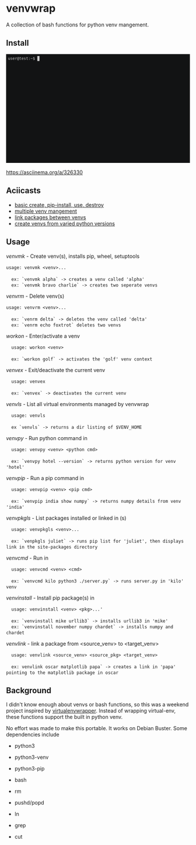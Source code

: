 # venvwrap
A collection of bash functions for python venv mangement. 

## Install
![](https://github.com/hunkeydee/venvwrap/blob/master/install.gif)

https://asciinema.org/a/326330

## Aciicasts
- [basic create, pip-install, use, destroy](https://asciinema.org/a/326317)
- [multiple venv mangement](https://asciinema.org/a/326318)
- [link packages between venvs](https://asciinema.org/a/326319)
- [create venvs from varied python versions](https://asciinema.org/a/326320)

## Usage
*venvmk* - Create venv(s), installs pip, wheel, setuptools
```
usage: venvmk <venv>...

  ex: `venvmk alpha` -> creates a venv called 'alpha'
  ex: `venvmk bravo charlie` -> creates two seperate venvs
```
*venvrm* - Delete venv(s)
```
usage: venvrm <venv>...

  ex: `venrm delta` -> deletes the venv called 'delta'
  ex: `venrm echo foxtrot` deletes two venvs
```
*workon* - Enter/activate a venv
```
  usage: workon <venv>

  ex: `workon golf` -> activates the 'golf' venv context
```
*venvex* - Exit/deactivate the current venv
```
  usage: venvex

  ex: `venvex` -> deactivates the current venv
```
*venvls* - List all virtual environments managed by venvwrap
```
  usage: venvls
  
  ex `venvls` -> returns a dir listing of $VENV_HOME
```
*venvpy* - Run python command in <venv>
```
  usage: venvpy <venv> <python cmd>

  ex: `venvpy hotel --version` -> returns python version for venv 'hotel'
```
*venvpip* - Run a pip command in <venv>
```
  usage: venvpip <venv> <pip cmd>

  ex: `venvpip india show numpy` -> returns numpy details from venv 'india'
```
*venvpkgls* - List packages installed or linked in <venv>(s)
```
  usage: venvpkgls <venv>...

  ex: `venpkgls juliet` -> runs pip list for 'juliet', then displays link in the site-packages directory
```
*venvcmd* - Run <cmd> in <venv>
```
  usage: venvcmd <venv> <cmd>
  
  ex: `venvcmd kilo python3 ./server.py` -> runs server.py in 'kilo' venv
```
*venvinstall* - Install pip package(s) in <venv>
```
  usage: venvinstall <venv> <pkg>...'

  ex: `venvinstall mike urllib3` -> installs urllib3 in 'mike'
  ex: `venvinstall november numpy chardet` -> installs numpy and chardet
```
*venvlink* - link a package from <source_venv> to <target_venv>
```
  usage: venvlink <source_venv> <source_pkg> <target_venv>

  ex: venvlink oscar matplotlib papa` -> creates a link in 'papa' pointing to the matplotlib package in oscar
```

## Background
I didn't know enough about venvs or bash functions, so this was a weekend project inspired by [virtualenvwrapper](https://pypi.org/project/virtualenvwrapper/).  Instead of wrapping virtual-env, these functions support the built in python venv.

No effort was made to make this portable.  It works on Debian Buster.  Some dependencies include

- python3
- python3-venv
- python3-pip

- bash
- rm
- pushd/popd
- ln
- grep
- cut
